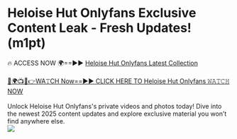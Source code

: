 # Heloise Hut Onlyfans Exclusive Content Leak - Fresh Updates! (m1pt)

🔥 ACCESS NOW 🌍==►► <a href="https://tinyurl.com/kvy9nzfs" rel="nofollow">Heloise Hut Onlyfans Latest Collection</a>
<br><br>
[🔴🌍📺📱👉WA𝚃CH Now==►► CLICK HERE TO Heloise Hut Onlyfans 𝚆𝙰𝚃𝙲𝙷 NOW](https://tinyurl.com/kvy9nzfs)
<br><br>
Unlock Heloise Hut Onlyfans's private videos and photos today! Dive into the newest 2025 content updates and explore exclusive material you won’t find anywhere else.
<br>
<a href="https://tinyurl.com/kvy9nzfs" rel="nofollow" data-target="animated-image.originalLink"><img src="https://camo.githubusercontent.com/8a4f000d20f83aca3bf7ec5f350d767afa0574a8a352519fd8cfa583a6f93a33/68747470733a2f2f692e696d6775722e636f6d2f644a486b345a712e676966" data-canonical-src="https://i.imgur.com/dJHk4Zq.gif" style="max-width: 100%; display: inline-block;" data-target="animated-image.originalImage"></a>
<br>

